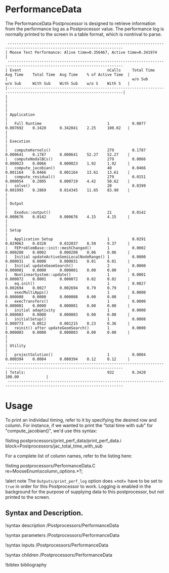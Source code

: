 # PerformanceData

The PerformanceData Postprocessor is designed to retrieve information from
the performance log as a Postprocessor value. The performance log is normally
printed to the screen in a table format, which is nontrival to parse.

```
 -------------------------------------------------------------------------------------------------------------------------
| Moose Test Performance: Alive time=0.356467, Active time=0.341974                                                       |
 -------------------------------------------------------------------------------------------------------------------------
| Event                                      nCalls     Total Time  Avg Time    Total Time  Avg Time    % of Active Time  |
|                                                       w/o Sub     w/o Sub     With Sub    With Sub    w/o S    With S   |
|-------------------------------------------------------------------------------------------------------------------------|
|                                                                                                                         |
|                                                                                                                         |
| Application                                                                                                             |
|   Full Runtime                             1          0.0077      0.007692    0.3420      0.342041    2.25     100.02   |
|                                                                                                                         |
| Execution                                                                                                               |
|   computeKernels()                         279        0.1787      0.000641    0.1787      0.000641    52.27    52.27    |
|   computeNodalBCs()                        279        0.0066      0.000023    0.0066      0.000023    1.92     1.92     |
|   compute_jacobian()                       40         0.0466      0.001164    0.0466      0.001164    13.61    13.61    |
|   compute_residual()                       279        0.0151      0.000054    0.2005      0.000719    4.42     58.62    |
|   solve()                                  20         0.0399      0.001993    0.2869      0.014345    11.65    83.90    |
|                                                                                                                         |
| Output                                                                                                                  |
|   Exodus::output()                         21         0.0142      0.000676    0.0142      0.000676    4.15     4.15     |
|                                                                                                                         |
| Setup                                                                                                                   |
|   Application Setup                        1          0.0291      0.029063    0.0320      0.032037    8.50     9.37     |
|   FEProblemBase::init::meshChanged()       1          0.0002      0.000208    0.0002      0.000208    0.06     0.06     |
|   Initial updateActiveSemiLocalNodeRange() 1          0.0000      0.000031    0.0000      0.000031    0.01     0.01     |
|   Initial updateGeomSearch()               2          0.0000      0.000001    0.0000      0.000001    0.00     0.00     |
|   NonlinearSystem::update()                1          0.0001      0.000072    0.0001      0.000072    0.02     0.02     |
|   eq.init()                                1          0.0027      0.002694    0.0027      0.002694    0.79     0.79     |
|   execMultiApps()                          1          0.0000      0.000008    0.0000      0.000008    0.00     0.00     |
|   execTransfers()                          1          0.0000      0.000001    0.0000      0.000001    0.00     0.00     |
|   initial adaptivity                       1          0.0000      0.000003    0.0000      0.000003    0.00     0.00     |
|   initialSetup()                           1          0.0008      0.000773    0.0012      0.001215    0.23     0.36     |
|   reinit() after updateGeomSearch()        1          0.0000      0.000003    0.0000      0.000003    0.00     0.00     |
|                                                                                                                         |
| Utility                                                                                                                 |
|   projectSolution()                        1          0.0004      0.000394    0.0004      0.000394    0.12     0.12     |
 -------------------------------------------------------------------------------------------------------------------------
| Totals:                                    932        0.3420                                          100.00            |
 -------------------------------------------------------------------------------------------------------------------------
```

# Usage

To print an individaul timing, refer to it by specifying the desired row and column. For instance, if we wanted
to print the "total time with sub" for "compute_jacobian()", we'd use this syntax:

!listing postprocessors/print_perf_data/print_perf_data.i block=Postprocessors/jac_total_time_with_sub

For a complete list of column names, refer to the listing here:

!listing postprocessors/PerformanceData.C re=MooseEnum\scolumn_options.*?;

!alert note
The `Outputs/print_perf_log` option does +not+ have to be set to `true` in order
for this Postprocessor to work. Logging is enabled in the background for the
purpose of supplying data to this postprocessor, but not printed to the screen.

## Syntax and Description.

!syntax description /Postprocessors/PerformanceData

!syntax parameters /Postprocessors/PerformanceData

!syntax inputs /Postprocessors/PerformanceData

!syntax children /Postprocessors/PerformanceData

!bibtex bibliography
